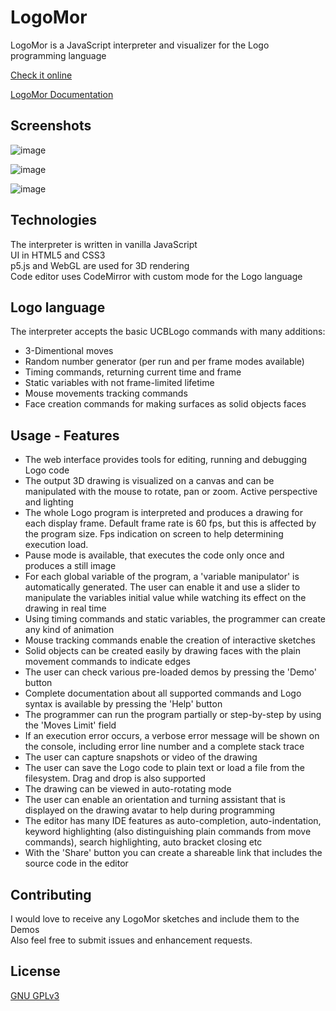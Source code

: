 # LogoMor

LogoMor is a JavaScript interpreter and visualizer for the Logo programming language

[Check it online](https://logomor.com/)

[LogoMor Documentation](https://logomor.com/assets/Documentation.pdf)

## Screenshots

![image](https://user-images.githubusercontent.com/13304797/106599420-b3572d00-6561-11eb-8243-01a720d94cc0.png)

![image](https://user-images.githubusercontent.com/13304797/106599557-ea2d4300-6561-11eb-87c5-66ad295d0782.png)

![image](https://user-images.githubusercontent.com/13304797/106599718-22cd1c80-6562-11eb-9f80-c06113cd9779.png)


## Technologies

The interpreter is written in vanilla JavaScript  
UI in HTML5 and CSS3  
p5.js and WebGL are used for 3D rendering  
Code editor uses CodeMirror with custom mode for the Logo language

## Logo language

The interpreter accepts the basic UCBLogo commands with many additions:
- 3-Dimentional moves
- Random number generator (per run and per frame modes available)
- Timing commands, returning current time and frame
- Static variables with not frame-limited lifetime
- Mouse movements tracking commands
- Face creation commands for making surfaces as solid objects faces

## Usage - Features

- The web interface provides tools for editing, running and debugging Logo code  
- The output 3D drawing is visualized on a canvas and can be manipulated with the mouse to rotate, pan or zoom. Active perspective and lighting  
- The whole Logo program is interpreted and produces a drawing for each display frame. Default frame rate is 60 fps, but this is affected by the program size. Fps indication on screen to help determining execution load. 
- Pause mode is available, that executes the code only once and produces a still image
- For each global variable of the program, a 'variable manipulator' is automatically generated. The user can enable it and use a slider to manipulate the variables initial value while watching its effect on the drawing in real time
- Using timing commands and static variables, the programmer can create any kind of animation
- Mouse tracking commands enable the creation of interactive sketches
- Solid objects can be created easily by drawing faces with the plain movement commands to indicate edges
- The user can check various pre-loaded demos by pressing the 'Demo' button  
- Complete documentation about all supported commands and Logo syntax is available by pressing the 'Help' button
- The programmer can run the program partially or step-by-step by using the 'Moves Limit' field
- If an execution error occurs, a verbose error message will be shown on the console, including error line number and a complete stack trace
- The user can capture snapshots or video of the drawing 
- The user can save the Logo code to plain text or load a file from the filesystem. Drag and drop is also supported
- The drawing can be viewed in auto-rotating mode
- The user can enable an orientation and turning assistant that is displayed on the drawing avatar to help during programming
- The editor has many IDE features as auto-completion, auto-indentation, keyword highlighting (also distinguishing plain commands from move commands), search highlighting, auto bracket closing etc
- With the 'Share' button you can create a shareable link that includes the source code in the editor 

## Contributing
I would love to receive any LogoMor sketches and include them to the Demos  
Also feel free to submit issues and enhancement requests.


## License
[GNU GPLv3](https://choosealicense.com/licenses/gpl-3.0/)
